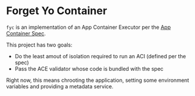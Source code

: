 # Forget Yo Container

`fyc` is an implementation of an App Container Executor per the [App Container Spec](https://github.com/appc/spec#app-container).

This project has two goals:

 - Do the least amout of isolation required to run an ACI (defined per the spec)
 - Pass the ACE validator whose code is bundled with the spec

Right now, this means chrooting the application, setting some environment variables and providing a metadata service.
